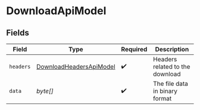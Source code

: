 # DownloadApiModel


## Fields

| Field                                                                         | Type                                                                          | Required                                                                      | Description                                                                   |
| ----------------------------------------------------------------------------- | ----------------------------------------------------------------------------- | ----------------------------------------------------------------------------- | ----------------------------------------------------------------------------- |
| `headers`                                                                     | [DownloadHeadersApiModel](../../models/components/DownloadHeadersApiModel.md) | :heavy_check_mark:                                                            | Headers related to the download                                               |
| `data`                                                                        | *byte[]*                                                                      | :heavy_check_mark:                                                            | The file data in binary format                                                |